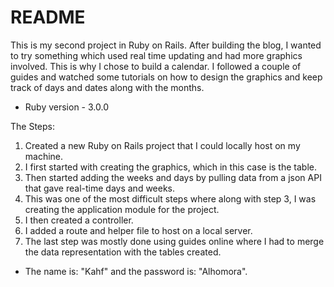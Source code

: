 # README

This is my second project in Ruby on Rails. After building the blog, I wanted to try something which used real time updating and had more graphics involved. This is why I chose to build a calendar. I followed a couple of guides and watched some tutorials on how to design the graphics and keep track of days and dates along with the months.  

* Ruby version - 3.0.0

The Steps: 
1. Created a new Ruby on Rails project that I could locally host on my machine. 
2. I first started with creating the graphics, which in this case is the table. 
3. Then started adding the weeks and days by pulling data from a json API that gave real-time days and weeks. 
4. This was one of the most difficult steps where along with step 3, I was creating the application module for the project. 
5. I then created a controller.
6. I added a route and helper file to host on a local server. 
7. The last step was mostly done using guides online where I had to merge the data representation with the tables created. 

* The name is: "Kahf" and the password is: "Alhomora". 

